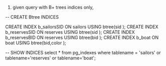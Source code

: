 1) given query with B+ trees indices only,

-- CREATE Btree INDICES

CREATE INDEX b_sailorsSID ON sailors USING btree(sid );
CREATE INDEX b_reservesSID ON reserves  USING btree(sid );
CREATE INDEX b_reservesBID ON reserves  USING btree(bid );
CREATE INDEX b_boat ON boat USING btree(bid,color );

-- SHOW INDICES
select *
from pg_indexes
where tablename = 'sailors' or tablename='reserves' or tablename='boat';
